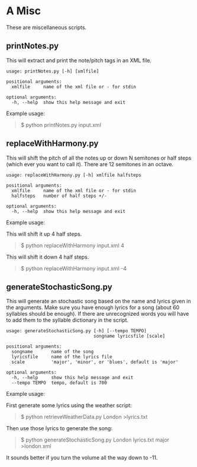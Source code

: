 # A Misc

These are miscellaneous scripts.

## printNotes.py

This will extract and print the note/pitch tags in an XML file.

```
usage: printNotes.py [-h] [xmlfile]

positional arguments:
  xmlfile     name of the xml file or - for stdin

optional arguments:
  -h, --help  show this help message and exit
```

Example usage:

> $ python printNotes.py input.xml


## replaceWithHarmony.py

This will shift the pitch of all the notes up or down N semitones or half
steps (which ever you want to call it). There are 12 semitones in an octave.

```
usage: replaceWithHarmony.py [-h] xmlfile halfsteps

positional arguments:
  xmlfile     name of the xml file or - for stdin
  halfsteps   number of half steps +/-

optional arguments:
  -h, --help  show this help message and exit
```
<!-- @Arthur - is there a limit to how many half steps we can alter? -->

Example usage:

This will shift it up 4 half steps.

> $ python replaceWithHarmony input.xml 4

This will shift it down 4 half steps.

> $ python replaceWithHarmony input.xml -4

## generateStochasticSong.py

This will generate an stochastic song based on the name and lyrics given in
the arguments. Make sure you have enough lyrics for a song (about 60
syllables should be enough). If there are unrecognized words you will have
to add them to the syllable dictionary in the script.

```
usage: generateStochasticSong.py [-h] [--tempo TEMPO]
                                 songname lyricsfile [scale]

positional arguments:
  songname       name of the song
  lyricsfile     name of the lyrics file
  scale          'major', 'minor', or 'blues', default is 'major'

optional arguments:
  -h, --help     show this help message and exit
  --tempo TEMPO  tempo, default is 700
```

Example usage:

First generate some lyrics using the weather script:

> $ python retrieveWeatherData.py London >lyrics.txt

Then use those lyrics to generate the song:

> $ python generateStochasticSong.py London lyrics.txt major >london.xml

It sounds better if you turn the volume all the way down to -11.

